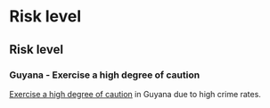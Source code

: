 # Risk level

## Risk level

### Guyana - Exercise a high degree of caution

[Exercise a high degree of caution](#levels "Risk Levels") in Guyana due to high crime rates.